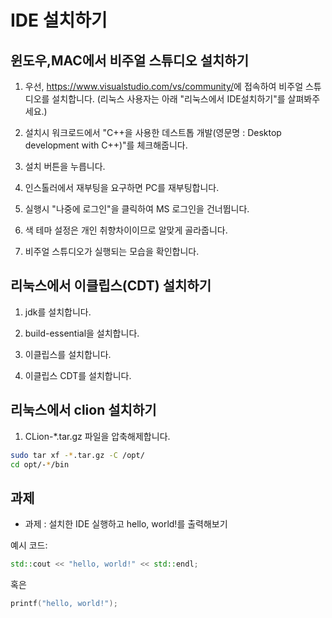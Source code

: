 # IDE 설치하기

## 윈도우,MAC에서 비주얼 스튜디오 설치하기

1. 우선, <https://www.visualstudio.com/vs/community/>에 접속하여 비주얼 스튜디오를 설치합니다. (리눅스 사용자는 아래 "리눅스에서 IDE설치하기"를 살펴봐주세요.)

1. 설치시 워크로드에서 "C++을 사용한 데스트톱 개발(영문명 : Desktop development with C++)"를 체크해줍니다.

1. 설치 버튼을 누릅니다.

1. 인스톨러에서 재부팅을 요구하면 PC를 재부팅합니다.

1. 실행시 "나중에 로그인"을 클릭하여 MS 로그인을 건너뜁니다.

1. 색 테마 설정은 개인 취향차이이므로 알맞게 골라줍니다.

1. 비주얼 스튜디오가 실행되는 모습을 확인합니다.

## 리눅스에서 이클립스(CDT) 설치하기

1. jdk를 설치합니다.

1. build-essential을 설치합니다.

1. 이클립스를 설치합니다.

1. 이클립스 CDT를 설치합니다.

## 리눅스에서 clion 설치하기

1. CLion-*.tar.gz 파일을 압축해제합니다.

```bash
sudo tar xf -*.tar.gz -C /opt/
cd opt/-*/bin
```

## 과제

* 과제 : 설치한 IDE 실행하고 hello, world!를 출력해보기

예시 코드:

```c++
std::cout << "hello, world!" << std::endl;
```

혹은

```c++
printf("hello, world!");
```
